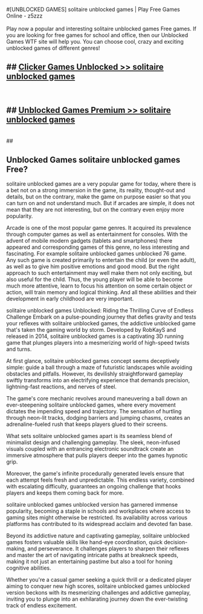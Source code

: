 #[UNBLOCKED GAMES] solitaire unblocked games | Play Free Games Online - z5zzz <br>
<br>
Play now a popular and interesting solitaire unblocked games Free games. If you are looking for free games for school and office, then our Unblocked Games WTF site will help you. You can choose cool, crazy and exciting unblocked games of different genres!


## ##  [Clicker Games Unblocked >> solitaire unblocked games](http://freeplayer.one?title=solitaire_unblocked_games&ref=22)
  <br>

##  ## [Unblocked Games Premium >> solitaire unblocked games](http://freeplayer.one?title=solitaire_unblocked_games&ref=22)
  <br>
  ##



## Unblocked Games solitaire unblocked games Free?

solitaire unblocked games are a very popular game for today, where there is a bet not on a strong immersion in the game, its reality, thought-out and details, but on the contrary, make the game on purpose easier so that you can turn on and not understand much. But if arcades are simple, it does not mean that they are not interesting, but on the contrary even enjoy more popularity.

Arcade is one of the most popular game genres. It acquired its prevalence through computer games as well as entertainment for consoles. With the advent of mobile modern gadgets (tablets and smartphones) there appeared and corresponding games of this genre, no less interesting and fascinating. For example solitaire unblocked games unblocked 76 game. Any such game is created primarily to entertain the child (or even the adult), as well as to give him positive emotions and good mood. But the right approach to such entertainment may well make them not only exciting, but also useful for the child. Thus, the young player will be able to become much more attentive, learn to focus his attention on some certain object or action, will train memory and logical thinking. And all these abilities and their development in early childhood are very important.

solitaire unblocked games Unblocked: Riding the Thrilling Curve of Endless Challenge
Embark on a pulse-pounding journey that defies gravity and tests your reflexes with solitaire unblocked games, the addictive unblocked game that's taken the gaming world by storm. Developed by RobKayS and released in 2014, solitaire unblocked games is a captivating 3D running game that plunges players into a mesmerizing world of high-speed twists and turns.

At first glance, solitaire unblocked games concept seems deceptively simple: guide a ball through a maze of futuristic landscapes while avoiding obstacles and pitfalls. However, its devilishly straightforward gameplay swiftly transforms into an electrifying experience that demands precision, lightning-fast reactions, and nerves of steel.

The game's core mechanic revolves around maneuvering a ball down an ever-steepening solitaire unblocked games, where every movement dictates the impending speed and trajectory. The sensation of hurtling through neon-lit tracks, dodging barriers and jumping chasms, creates an adrenaline-fueled rush that keeps players glued to their screens.

What sets solitaire unblocked games apart is its seamless blend of minimalist design and challenging gameplay. The sleek, neon-infused visuals coupled with an entrancing electronic soundtrack create an immersive atmosphere that pulls players deeper into the games hypnotic grip.

Moreover, the game's infinite procedurally generated levels ensure that each attempt feels fresh and unpredictable. This endless variety, combined with escalating difficulty, guarantees an ongoing challenge that hooks players and keeps them coming back for more.

solitaire unblocked games unblocked version has garnered immense popularity, becoming a staple in schools and workplaces where access to gaming sites might otherwise be restricted. Its availability across various platforms has contributed to its widespread acclaim and devoted fan base.

Beyond its addictive nature and captivating gameplay, solitaire unblocked games fosters valuable skills like hand-eye coordination, quick decision-making, and perseverance. It challenges players to sharpen their reflexes and master the art of navigating intricate paths at breakneck speeds, making it not just an entertaining pastime but also a tool for honing cognitive abilities.

Whether you're a casual gamer seeking a quick thrill or a dedicated player aiming to conquer new high scores, solitaire unblocked games unblocked version beckons with its mesmerizing challenges and addictive gameplay, inviting you to plunge into an exhilarating journey down the ever-twisting track of endless excitement.